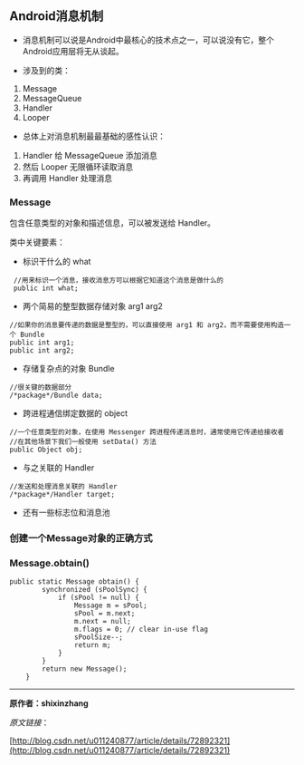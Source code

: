 ## Android消息机制

- 消息机制可以说是Android中最核心的技术点之一，可以说没有它，整个Android应用层将无从谈起。

- 涉及到的类：
 1. Message
 2. MessageQueue
 3. Handler
 4. Looper
 
- 总体上对消息机制最最基础的感性认识：
 1. Handler 给 MessageQueue 添加消息
 2. 然后 Looper 无限循环读取消息
 3. 再调用 Handler 处理消息 
 
### Message
 
包含任意类型的对象和描述信息，可以被发送给 Handler。

类中关键要素：

- 标识干什么的 what

```
 //用来标识一个消息，接收消息方可以根据它知道这个消息是做什么的
 public int what;
```

- 两个简易的整型数据存储对象 arg1 arg2

```
//如果你的消息要传递的数据是整型的，可以直接使用 arg1 和 arg2，而不需要使用构造一个 Bundle
public int arg1;
public int arg2;
```

- 存储复杂点的对象 Bundle

```
//很关键的数据部分
/*package*/Bundle data;

```

- 跨进程通信绑定数据的 object

```
//一个任意类型的对象，在使用 Messenger 跨进程传递消息时，通常使用它传递给接收者
//在其他场景下我们一般使用 setData() 方法
public Object obj;
```

- 与之关联的 Handler

```
//发送和处理消息关联的 Handler
/*package*/Handler target;
```

- 还有一些标志位和消息池

### 创建一个Message对象的正确方式



### Message.obtain()

```
public static Message obtain() {
        synchronized (sPoolSync) {
            if (sPool != null) {
                Message m = sPool;
                sPool = m.next;
                m.next = null;
                m.flags = 0; // clear in-use flag
                sPoolSize--;
                return m;
            }
        }
        return new Message();
    }
```


---

**原作者：shixinzhang**

_原文链接_：

[http://blog.csdn.net/u011240877/article/details/72892321](http://blog.csdn.net/u011240877/article/details/72892321)